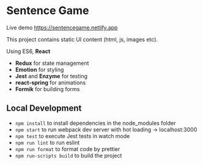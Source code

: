 # Sentence Game

Live demo https://sentencegame.netlify.app

This project contains static UI content (html, js, images etc).

Using ES6, **React**

- **Redux** for state management
- **Emotion** for styling
- **Jest** and **Enzyme** for testing
- **react-spring** for animations
- **Formik** for building forms

## Local Development

- `npm install` to install dependencies in the node_modules folder
- `npm start` to run webpack dev server with hot loading -> localhost:3000
- `npm test` to execute Jest tests in watch mode
- `npm run lint` to run eslint
- `npm run format` to format code by prettier
- `npm run-scripts build` to build the project
